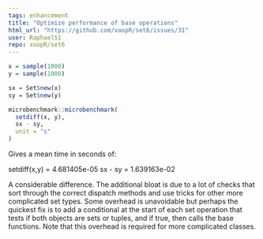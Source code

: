 ```yaml
---
tags: enhancement
title: "Optimize performance of base operations"
html_url: "https://github.com/xoopR/set6/issues/31"
user: RaphaelS1
repo: xoopR/set6
---
```


```R
x = sample(1000)
y = sample(1000)

sx = Set$new(x)
sy = Set$new(y)

microbenchmark::microbenchmark(
  setdiff(x, y),
  sx - sy,
  unit = "s"
)

```

Gives a mean time in seconds of:

setdiff(x,y) =  4.681405e-05
sx - sy = 1.639163e-02

A considerable difference. The additional bloat is due to a lot of checks that sort through the correct dispatch methods and use tricks for other more complicated set types. Some overhead is unavoidable but perhaps the quickest fix is to add a conditional at the start of each set operation that tests if both objects are sets or tuples, and if true, then calls the base functions. Note that this overhead is required for more complicated classes.
